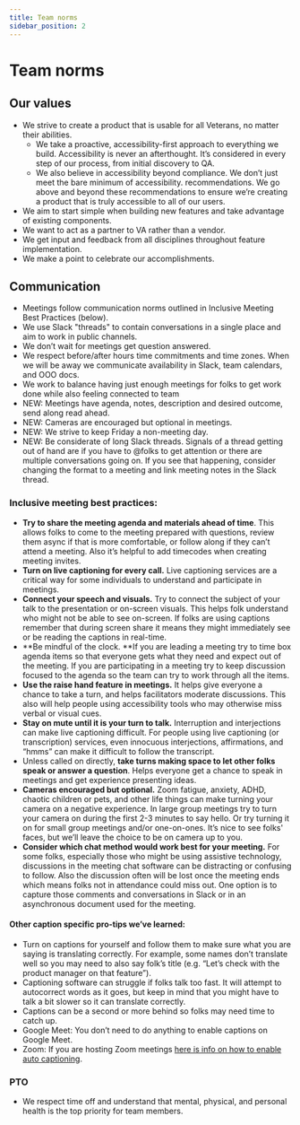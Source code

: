 ```yaml
---
title: Team norms
sidebar_position: 2
---
```


# Team norms

## Our values

- We strive to create a product that is usable for all Veterans, no matter their abilities.
    - We take a proactive, accessibility-first approach to everything we build. Accessibility is never an afterthought. It’s considered in every step of our process, from initial discovery to QA. 
    - We also believe in accessibility beyond compliance. We don’t just meet the bare minimum of accessibility. recommendations. We go above and beyond these recommendations to ensure we’re creating a product that is truly accessible to all of our users.
- We aim to start simple when building new features and take advantage of existing components.
- We want to act as a partner to VA rather than a vendor.
- We get input and feedback from all disciplines throughout feature implementation.
- We make a point to celebrate our accomplishments.

## Communication

- Meetings follow communication norms  outlined in Inclusive Meeting Best Practices (below).
- We use Slack "threads" to contain conversations in a single place and aim to work in public channels. 
- We don’t wait for meetings get question answered.
- We respect before/after hours time commitments and time zones. When we will be away we communicate availability in Slack, team calendars, and OOO docs.
- We work to balance having just enough meetings for folks to get work done while also feeling connected to team
- NEW: Meetings have agenda, notes, description and desired outcome, send along read ahead.
- NEW: Cameras are encouraged but optional in meetings.
- NEW: We strive to keep Friday a non-meeting day.
- NEW: Be considerate of long Slack threads. Signals of a thread getting out of hand are if you have to @folks to get attention or there are multiple conversations going on. If you see that happening, consider changing the format to a meeting and link meeting notes in the Slack thread.


### Inclusive meeting best practices:

- **Try to share the meeting agenda and materials ahead of time**. This allows folks to come to the meeting prepared with questions, review them async if that is more comfortable, or follow along if they can’t attend a meeting.  Also it’s helpful to add timecodes when creating meeting invites.
- **Turn on live captioning for every call.** Live captioning services are a critical way for some individuals to understand and participate in meetings. 
- **Connect your speech and visuals.** Try to connect the subject of your talk to the presentation or on-screen visuals. This helps folk understand who might not be able to see on-screen. If folks are using captions remember that during screen share it means they might immediately see or be reading the captions in real-time. 
- **Be mindful of the clock. **If you are leading a meeting try to time box agenda items so that everyone gets what they need and expect out of the meeting. If you are participating in a meeting try to keep discussion focused to the agenda so the team can try to work through all the items.
- **Use the raise hand feature in meetings.** It helps give everyone a chance to take a turn, and helps facilitators moderate discussions. This also will help people using accessibility tools who may otherwise miss verbal or visual cues. 
- **Stay on mute until it is your turn to talk.** Interruption and interjections can make live captioning difficult. For people using live captioning (or transcription) services, even innocuous interjections, affirmations, and “hmms” can make it difficult to follow the transcript. 
- Unless called on directly, **take turns making space to let other folks speak or answer a question**. Helps everyone get a chance to speak in meetings and get experience presenting ideas.
- **Cameras encouraged but optional.** Zoom fatigue, anxiety, ADHD, chaotic children or pets, and other life things can make turning your camera on a negative experience. In large group meetings try to turn your camera on during the first 2-3 minutes to say hello. Or try turning it on for small group meetings and/or one-on-ones. It’s nice to see folks' faces, but we’ll leave the choice to be on camera up to you.
- **Consider which chat method would work best for your meeting.** For some folks, especially those who might be using assistive technology, discussions in the meeting chat software can be distracting or confusing to follow. Also the discussion often will be lost once the meeting ends which means folks not in attendance could miss out. One option is to capture those comments and conversations in Slack or in an asynchronous document used for the meeting.


#### Other caption specific pro-tips we’ve learned:

- Turn on captions for yourself and follow them to make sure what you are saying is translating correctly. For example, some names don’t translate well so you may need to also say folk’s title (e.g. “Let’s check with the product manager on that feature”). 
- Captioning software can struggle if folks talk too fast. It will attempt to autocorrect words as it goes, but keep in mind that you might have to talk a bit slower so it can translate correctly.  
- Captions can be a second or more behind so folks may need time to catch up. 
- Google Meet: You don’t need to do anything to enable captions on Google Meet.
- Zoom: If you are hosting Zoom meetings [here is info on how to enable auto captioning](https://support.zoom.us/hc/en-us/articles/8158289360141-Enabling-automated-captions).


### PTO

- We respect time off and understand that mental, physical, and personal health is the top priority for team members.

